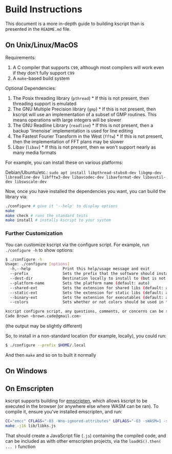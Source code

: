 # Build Instructions

This document is a more in-depth guide to building kscript than is presented in the `README.md` file.

## On Unix/Linux/MacOS

Requirements:

  1. A C compiler that supports `C99`, although most compilers will work even if they don't fully support `C99`
  2. A `make`-based build system

Optional Dependencies:

  1. The Posix threading library (`pthread`)
    * If this is not present, then threading support is emulated
  2. The GNU Multiple Precision library (`gmp`)
    * If this is not present, then kscript will use an implementation of a subset of GMP routines. This means operations with large integers will be slower
  3. The GNU Readline Library (`readline`)
    * If this is not present, then a backup 'linenoise' implementation is used for line editing
  4. The Fastest Fourier Transform in the West (`fftw`)
    * If this is not present, then the implementation of FFT plans may be slower
  5. Libav (`libav`)
    * If this is not present, then `mm` won't support nearly as many media formats


For example, you can install these on various platforms:

Debian/Ubuntu/etc.: `sudo apt install libpthread-stubs0-dev libgmp-dev libreadline-dev libfftw3-dev libavcodec-dev libavformat-dev libavutil-dev libswscale-dev`

Now, once you have installed the dependencies you want, you can build the library via:

```bash
./configure # give it '--help' to display options
make
make check # runs the standard tests
make install # installs kscript to your system
```

### Further Customization

You can customize kscript via the configure script. For example, run `./configure -h` to show options:

```bash
$ ./configure -h
Usage: ./configure [options]
  -h,--help              Print this help/usage message and exit
  --prefix               Sets the prefix that the software should install to (default: /usr/local)
  --dest-dir             Destination locally to install to (but is not kept for runtime) (default: )
  --platform-name        Sets the platform name (default: auto)
  --shared-ext           Sets the extension for shared libs (default: auto) (e.g.: .so,.dll,.js)
  --static-ext           Sets the extension for static libs (default: auto) (e.g.: .a,.lib,.js)
  --binary-ext           Sets the extension for executables (default: auto) (e.g.: .exe,.js)
  --colors               Sets whether or not colors should be used in the interpreter (default: auto) (e.g.: on,off)

kscript configure script, any questions, comments, or concerns can be sent to:
Cade Brown <brown.cade@gmail.com>
```

(the output may be slightly different)

So, to install in a non-standard location (for example, locally), you could run:

```bash
$ ./configure --prefix $HOME/.local
``` 

And then `make` and so on to built it normally

## On Windows


## On Emscripten

kscript supports building for [emscripten](https://emscripten.org/), which allows kscript to be executed in the browser (or anywhere else where WASM can be ran). To compile it, ensure you've installed emscripten, and run:

```bash
CC="emcc" CFLAGS="-O3 -Wno-ignored-attributes" LDFLAGS="-O3 -sWASM=1 -sMODULARIZE=1 -sEXPORT_NAME=\"'loadKS'\" -sEXTRA_EXPORTED_RUNTIME_METHODS='[\"cwrap\", \"stringToUTF8\", \"UTF8ToString\"]'" ./configure --shared-ext .js --binary-ext .js --colors off
make -j16 lib/libks.js
```

That should create a JavaScript file (`.js`) containing the compiled code, and can be included as with other emscripten projects, via the `loadKS().then( ... )` function


